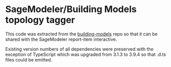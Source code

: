# SageModeler/Building Models topology tagger

This code was extracted from the [building-models](https://github.com/concord-consortium/building-models) repo so that it can be shared with the SageModeler report-item interactive.

Existing version numbers of all dependencies were preserved with the exception of TypeScript which was upgraded from 3.1.3 to 3.9.4 so that .d.ts files could be emitted.
